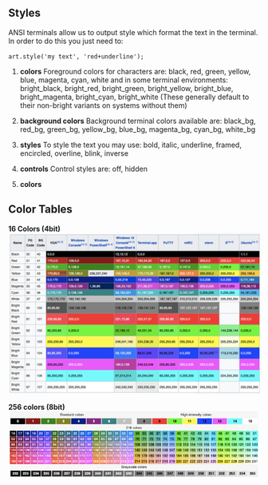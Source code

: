 Styles
------
ANSI terminals allow us to output style which format the text in the terminal. In order to do this you just need to:

    art.style('my text', 'red+underline');

1. **colors**
Foreground colors for characters are: black, red, green, yellow, blue, magenta, cyan, white and in some terminal environments:  bright_black, bright_red, bright_green, bright_yellow, bright_blue, bright_magenta, bright_cyan, bright_white (These generally default to their non-bright variants on systems without them)

2. **background colors**
Background terminal colors available are: black_bg, red_bg, green_bg, yellow_bg, blue_bg, magenta_bg, cyan_bg, white_bg

3. **styles**
To style the text you may use: bold, italic, underline, framed, encircled, overline, blink, inverse

4. **controls**
Control styles are: off, hidden

5. **colors**


## Color Tables

**16 Colors (4bit)**
![4bit](Figures/4bit.png)

**256 colors (8bit)**
![8bit](Figures/8bit.png)
